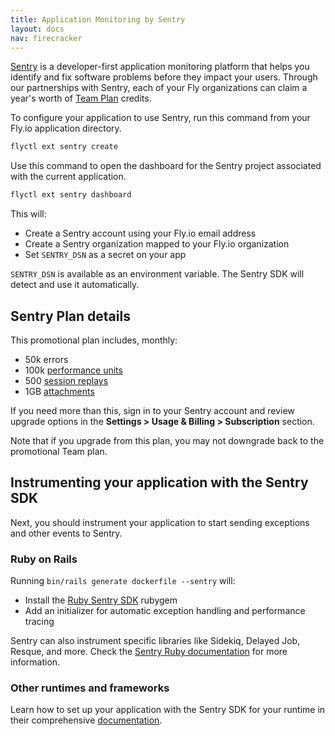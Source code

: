```yaml
---
title: Application Monitoring by Sentry
layout: docs
nav: firecracker
---
```


[Sentry](https://sentry.io) is a developer-first application monitoring platform that helps you identify and fix software problems before they impact your users. Through our partnerships with Sentry, each of your Fly organizations can claim a year's worth of [Team Plan](https://sentry.io/pricing) credits.

To configure your application to use Sentry, run this command from your Fly.io application directory.

```cmd
flyctl ext sentry create
```

Use this command to open the dashboard for the Sentry project associated with the current application.

```cmd
flyctl ext sentry dashboard
```

This will:

* Create a Sentry account using your Fly.io email address
* Create a Sentry organization mapped to your Fly.io organization
* Set `SENTRY_DSN` as a secret on your app


`SENTRY_DSN` is available as an environment variable. The Sentry SDK will detect and use it automatically.


## Sentry Plan details

This promotional plan includes, monthly:

* 50k errors
* 100k [performance units](https://docs.sentry.io/product/performance/transaction-summary/?original_referrer=https%3A%2F%2Fduckduckgo.com%2F#what-is-a-transaction)
* 500 [session replays](https://docs.sentry.io/product/session-replay)
* 1GB [attachments](https://docs.sentry.io/platforms/native/guides/minidumps/enriching-events/attachments/)

If you need more than this, sign in to your Sentry account and review upgrade options in the **Settings > Usage & Billing > Subscription** section.

Note that if you upgrade from this plan, you may not downgrade back to the promotional Team plan.

## Instrumenting your application with the Sentry SDK

Next, you should instrument your application to start sending exceptions and other events to Sentry.

### Ruby on Rails

Running `bin/rails generate dockerfile --sentry` will:

* Install the [Ruby Sentry SDK](https://github.com/getsentry/sentry-ruby) rubygem
* Add an initializer for automatic exception handling and performance tracing

Sentry can also instrument specific libraries like Sidekiq, Delayed Job, Resque, and more. Check the [Sentry Ruby documentation](https://docs.sentry.io/platforms/ruby/) for more information.

### Other runtimes and frameworks

Learn how to set up your application with the Sentry SDK for your runtime in their comprehensive [documentation](https://docs.sentry.io/).





